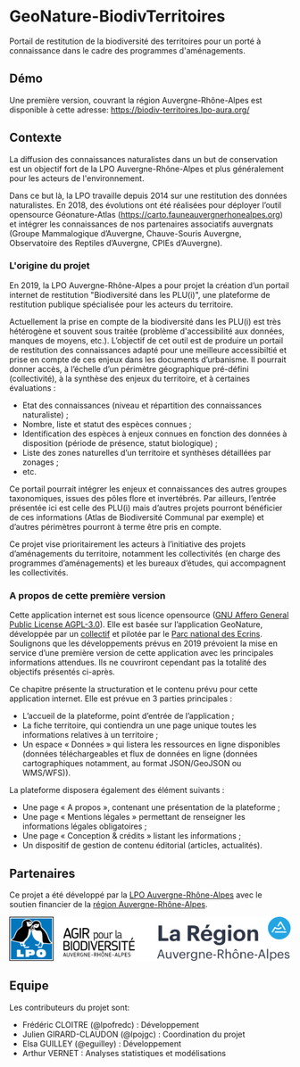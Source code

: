# GeoNature-BiodivTerritoires

Portail de restitution de la biodiversité des territoires pour un porté à connaissance dans le cadre des programmes d'aménagements.

## Démo

Une première version, couvrant la région Auvergne-Rhône-Alpes est disponible à cette adresse: https://biodiv-territoires.lpo-aura.org/

## Contexte

La diffusion des connaissances naturalistes dans un but de conservation est un 
objectif fort de la LPO Auvergne-Rhône-Alpes et plus généralement pour les acteurs 
de l'environnement. 

Dans ce but là, la LPO travaille depuis 2014 sur une restitution des données 
naturalistes. En 2018, des évolutions ont été réalisées pour déployer l’outil 
opensource Géonature-Atlas (https://carto.fauneauvergnerhonealpes.org) et 
intégrer les connaissances de nos partenaires associatifs auvergnats 
(Groupe Mammalogique d’Auvergne, Chauve-Souris Auvergne, Observatoire des Reptiles 
d’Auvergne, CPIEs d’Auvergne).

### L'origine du projet

En 2019, la LPO Auvergne-Rhône-Alpes a pour projet la création d’un portail 
internet de restitution "Biodiversité dans les PLU(i)", une plateforme de 
restitution publique spécialisée pour les acteurs du territoire.

Actuellement la prise en compte de la biodiversité dans les PLU(i) est très 
hétérogène et souvent sous traitée (problème d'accessibilité aux données, manques 
de moyens, etc.). L’objectif de cet outil est de produire un portail de restitution 
des connaissances adapté pour une meilleure accessibiltié et prise en compte de ces 
enjeux dans les documents d’urbanisme. Il pourrait donner accès, à l’échelle d’un 
périmètre géographique pré-défini (collectivité), à la synthèse des enjeux du 
territoire, et à certaines évaluations :

- Etat des connaissances (niveau et répartition des connaissances naturaliste) ;
- Nombre, liste et statut des espèces connues ;
- Identification des espèces à enjeux connues en fonction des données à disposition 
(période de présence, statut biologique) ;
- Liste des zones naturelles d’un territoire et synthèses détaillées par zonages ;
- etc.

Ce portail pourrait intégrer les enjeux et connaissances des autres groupes 
taxonomiques, issues des pôles flore et invertébrés. Par ailleurs, l’entrée 
présentée ici est celle des PLU(i) mais d’autres projets pourront bénéficier 
de ces informations (Atlas de Biodiversité Communal par exemple) et d’autres 
périmètres pourront à terme être pris en compte.

Ce projet vise prioritairement les acteurs à l’initiative des projets d’aménagements 
du territoire, notamment les collectivités (en charge des programmes d’aménagements) 
et les bureaux d’études, qui accompagnent les collectivités.

### A propos de cette première version

Cette application internet est sous licence opensource 
([GNU Affero General Public License AGPL-3.0](https://www.gnu.org/licenses/agpl-3.0.fr.html)). 
Elle est basée sur l’application GeoNature, développée par un [collectif](https://docs.geonature.fr/authors.html) et pilotée 
par le [Parc national des Ecrins](http://www.ecrins-parcnational.fr/). Soulignons 
que les développements prévus en 2019 prévoient la mise en service d’une première 
version de cette application avec les principales informations attendues. Ils ne 
couvriront cependant pas la totalité des objectifs présentés ci-après.

Ce chapitre présente la structuration et le contenu prévu pour cette application 
internet. Elle est prévue en 3 parties principales :

- L’accueil de la plateforme, point d’entrée de l’application ;
- La fiche territoire, qui contiendra un une page unique toutes les informations relatives à un territoire ;
- Un espace « Données » qui listera les ressources en ligne disponibles (données téléchargeables et flux de données en ligne (données cartographiques notamment, au format JSON/GeoJSON ou WMS/WFS)).

La plateforme disposera également des élément suivants :
- Une page « A propos », contenant une présentation de la plateforme ;
- Une page « Mentions légales » permettant de renseigner les informations légales obligatoires ;
- Une page « Conception & crédits » listant les informations ;
- Un dispositif de gestion de contenu éditorial (articles, actualités).

## Partenaires

Ce projet a été développé par la [LPO Auvergne-Rhône-Alpes](https//auvergne-rhone-alpes.lpo.fr/) avec le soutien financier de la [région Auvergne-Rhône-Alpes](https://www.auvergnerhonealpes.fr/).

![Logos](./docs/images/LPO_AuRA_regionAuRA_l250px.png)

## Equipe

Les contributeurs du projet sont:

* Frédéric CLOITRE (@lpofredc) : Développement
* Julien GIRARD-CLAUDON (@lpojgc) : Coordination du projet
* Elsa GUILLEY (@eguilley) : Développement
* Arthur VERNET : Analyses statistiques et modélisations

 